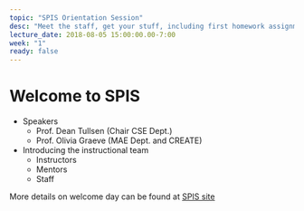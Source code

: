 ```yaml
---
topic: "SPIS Orientation Session"
desc: "Meet the staff, get your stuff, including first homework assignment."
lecture_date: 2018-08-05 15:00:00.00-7:00
week: "1"
ready: false
---
```


# Welcome to SPIS

* Speakers
    * Prof. Dean Tullsen (Chair CSE Dept.)
    * Prof. Olivia Graeve (MAE Dept. and CREATE)
* Introducing the instructional team
    * Instructors
    * Mentors
    * Staff


More details on welcome day can be found at [SPIS site](https://sites.google.com/a/eng.ucsd.edu/spis/home/events/orientation)

